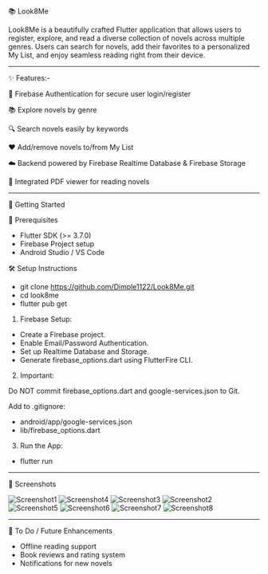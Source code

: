 📚 Look8Me

Look8Me is a beautifully crafted Flutter application that allows users to register, explore, and read a diverse collection of novels across multiple genres. Users can search for novels, add their favorites to a personalized My List, and enjoy seamless reading right from their device.

------------------------------------------------------------------------------------------------------------------------------------------------------------------------------
✨ Features:-

🔐 Firebase Authentication for secure user login/register

📚 Explore novels by genre

🔍 Search novels easily by keywords

❤️ Add/remove novels to/from My List

☁️ Backend powered by Firebase Realtime Database & Firebase Storage

📄 Integrated PDF viewer for reading novels  

------------------------------------------------------------------------------------------------------------------------------------------------------------------------------
🚀 Getting Started

🔧 Prerequisites
  - Flutter SDK (>= 3.7.0)
  - Firebase Project setup
  - Android Studio / VS Code

🛠️ Setup Instructions
  - git clone https://github.com/Dimple1122/Look8Me.git
  - cd look8me
  - flutter pub get 

1. Firebase Setup:
  - Create a Firebase project. 
  - Enable Email/Password Authentication. 
  - Set up Realtime Database and Storage. 
  - Generate firebase_options.dart using FlutterFire CLI. 

2. Important:
 
Do NOT commit firebase_options.dart and google-services.json to Git.
  
Add to .gitignore:
  - android/app/google-services.json
  - lib/firebase_options.dart

3. Run the App:
  - flutter run  
  
-----------------------------------------------------------------------------------------------------------------------------------------------------------------------------  
📸 Screenshots

![Screenshot1](https://github.com/user-attachments/assets/660449eb-492e-4ebb-a20b-4a0aa100291b)
![Screenshot4](https://github.com/user-attachments/assets/874a218b-c728-4238-90f8-618ecb51a588)
![Screenshot3](https://github.com/user-attachments/assets/5036169a-799f-4a6f-9184-0910b6bb21d6)
![Screenshot2](https://github.com/user-attachments/assets/011a784f-848e-4483-b37c-2caedbd20689)
![Screenshot5](https://github.com/user-attachments/assets/2e624616-52c4-463f-b500-ca4cff662061)
![Screenshot6](https://github.com/user-attachments/assets/235d9595-aab1-49b7-90f4-3b8670b7c0e8)
![Screenshot7](https://github.com/user-attachments/assets/91669967-0619-4545-9051-03a8e9287991)
![Screenshot8](https://github.com/user-attachments/assets/f16082c3-f693-4ada-8b37-bc7d88e9582c)

----------------------------------------------------------------------------------------------------------------------------------------------------------------------------  
🚧 To Do / Future Enhancements
   - Offline reading support
   - Book reviews and rating system
   - Notifications for new novels
